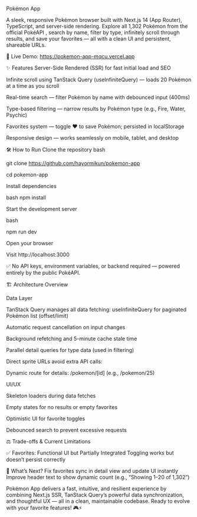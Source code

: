 Pokémon App

A sleek, responsive Pokémon browser built with Next.js 14 (App Router), TypeScript, and server-side rendering. Explore all 1,302 Pokémon from the official PokéAPI , search by name, filter by type, infinitely scroll through results, and save your favorites — all with a clean UI and persistent, shareable URLs.

🔗 Live Demo: https://pokemon-app-mqcu.vercel.app

✨ Features
Server-Side Rendered (SSR) for fast initial load and SEO

Infinite scroll using TanStack Query (useInfiniteQuery) — loads 20 Pokémon at a time as you scroll

Real-time search — filter Pokémon by name with debounced input (400ms)

Type-based filtering — narrow results by Pokémon type (e.g., Fire, Water, Psychic)

Favorites system — toggle ❤️ to save Pokémon; persisted in localStorage

Responsive design — works seamlessly on mobile, tablet, and desktop

🛠️ How to Run
Clone the repository
bash

git clone https://github.com/hayormikun/pokemon-app

cd pokemon-app

Install dependencies

bash
npm install

Start the development server

bash

npm run dev

Open your browser

Visit http://localhost:3000

✅ No API keys, environment variables, or backend required — powered entirely by the public PokéAPI. 

🏗️ Architecture Overview

Data Layer

TanStack Query manages all data fetching:
useInfiniteQuery for paginated Pokémon list (offset/limit)

Automatic request cancellation on input changes

Background refetching and 5-minute cache stale time

Parallel detail queries for type data (used in filtering)

Direct sprite URLs avoid extra API calls:

Dynamic route for details: /pokemon/[id] (e.g., /pokemon/25)

UI/UX

Skeleton loaders during data fetches

Empty states for no results or empty favorites

Optimistic UI for favorite toggles

Debounced search to prevent excessive requests

⚖️ Trade-offs & Current Limitations

✅ Favorites: Functional UI but Partially Integrated
Toggling works but doesn’t persist correctly

🚀 What’s Next?
Fix favorites sync in detail view and update UI instantly
Improve header text to show dynamic count (e.g., “Showing 1–20 of 1,302”)

Pokémon App delivers a fast, intuitive, and resilient experience by combining Next.js SSR, TanStack Query’s powerful data synchronization, and thoughtful UX — all in a clean, maintainable codebase. Ready to evolve with your favorite features! 🎮⚡